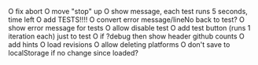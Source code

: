 O fix abort
O move "stop" up
O show message, each test runs 5 seconds, time left
O add TESTS!!!!
O convert error message/lineNo back to test?
O show error message for tests
O allow disable test
O add test button (runs 1 iteration each) just to test
O if ?debug then show header github counts
O add hints
O load revisions
O allow deleting platforms
O don't save to localStorage if no change since loaded?
